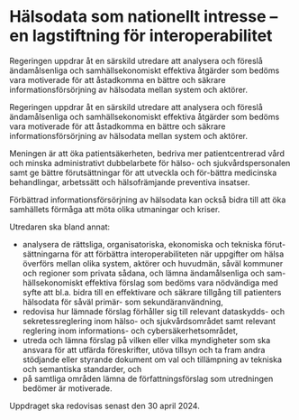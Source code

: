 # Hälsodata som nationellt intresse – en lagstiftning för interoperabilitet

Regeringen uppdrar åt en särskild utredare att analysera och föreslå ändamålsenliga och samhällsekonomiskt effektiva åtgärder som bedöms vara motiverade för att åstadkomma en bättre och säkrare informationsförsörjning av hälsodata mellan system och aktörer.

Regeringen uppdrar åt en särskild utredare att analysera och föreslå ändamålsenliga och samhällsekonomiskt effektiva åtgärder som bedöms vara motiverade för att åstadkomma en bättre och säkrare informationsförsörjning av hälsodata mellan system och aktörer.

Meningen är att öka patientsäkerheten, bedriva mer patientcentrerad vård och minska administrativt dubbelarbete för hälso- och sjukvårdspersonalen samt ge bättre förutsättningar för att utveckla och för-bättra medicinska behandlingar, arbetssätt och hälsofrämjande preventiva insatser.

Förbättrad informationsförsörjning av hälsodata kan också bidra till att öka samhällets förmåga att möta olika utmaningar och kriser.

Utredaren ska bland annat:

* analysera de rättsliga, organisatoriska, ekonomiska och tekniska förut-sättningarna för att förbättra interoperabiliteten när uppgifter om hälsa överförs mellan olika system, aktörer och huvudmän, såväl kommuner och regioner som privata sådana, och lämna ändamålsenliga och sam-hällsekonomiskt effektiva förslag som bedöms vara nödvändiga med syfte att bl.a. bidra till en effektivare och säkrare tillgång till patienters hälsodata för såväl primär- som sekundäranvändning,
* redovisa hur lämnade förslag förhåller sig till relevant dataskydds- och sekretessreglering inom hälso- och sjukvårdsområdet samt relevant reglering inom informations- och cybersäkerhetsområdet,
* utreda och lämna förslag på vilken eller vilka myndigheter som ska ansvara för att utfärda föreskrifter, utöva tillsyn och ta fram andra stödjande eller styrande dokument om val och tillämpning av tekniska och semantiska standarder, och
* på samtliga områden lämna de författningsförslag som utredningen bedömer är motiverade.

Uppdraget ska redovisas senast den 30 april 2024.
